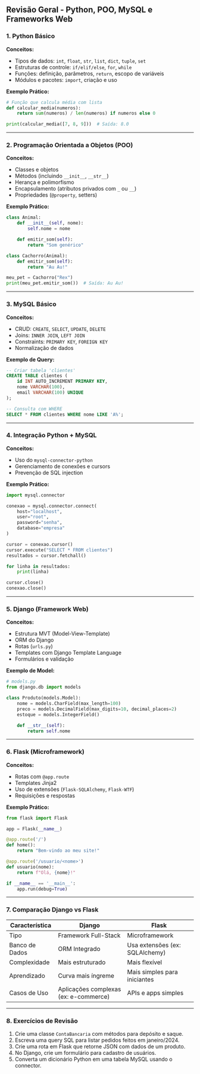 
## **Revisão Geral - Python, POO, MySQL e Frameworks Web**

### **1. Python Básico**
**Conceitos:**
- Tipos de dados: `int`, `float`, `str`, `list`, `dict`, `tuple`, `set`
- Estruturas de controle: `if/elif/else`, `for`, `while`
- Funções: definição, parâmetros, `return`, escopo de variáveis
- Módulos e pacotes: `import`, criação e uso

**Exemplo Prático:**
```python
# Função que calcula média com lista
def calcular_media(numeros):
    return sum(numeros) / len(numeros) if numeros else 0

print(calcular_media([7, 8, 9]))  # Saída: 8.0
```

---

### **2. Programação Orientada a Objetos (POO)**
**Conceitos:**
- Classes e objetos
- Métodos (incluindo `__init__`, `__str__`)
- Herança e polimorfismo
- Encapsulamento (atributos privados com `_` ou `__`)
- Propriedades (`@property`, setters)

**Exemplo Prático:**
```python
class Animal:
    def __init__(self, nome):
        self.nome = nome

    def emitir_som(self):
        return "Som genérico"

class Cachorro(Animal):
    def emitir_som(self):
        return "Au Au!"

meu_pet = Cachorro("Rex")
print(meu_pet.emitir_som())  # Saída: Au Au!
```

---

### **3. MySQL Básico**
**Conceitos:**
- CRUD: `CREATE`, `SELECT`, `UPDATE`, `DELETE`
- Joins: `INNER JOIN`, `LEFT JOIN`
- Constraints: `PRIMARY KEY`, `FOREIGN KEY`
- Normalização de dados

**Exemplo de Query:**
```sql
-- Criar tabela 'clientes'
CREATE TABLE clientes (
    id INT AUTO_INCREMENT PRIMARY KEY,
    nome VARCHAR(100),
    email VARCHAR(100) UNIQUE
);

-- Consulta com WHERE
SELECT * FROM clientes WHERE nome LIKE 'A%';
```

---

### **4. Integração Python + MySQL**
**Conceitos:**
- Uso do `mysql-connector-python`
- Gerenciamento de conexões e cursors
- Prevenção de SQL injection

**Exemplo Prático:**
```python
import mysql.connector

conexao = mysql.connector.connect(
    host="localhost",
    user="root",
    password="senha",
    database="empresa"
)

cursor = conexao.cursor()
cursor.execute("SELECT * FROM clientes")
resultados = cursor.fetchall()

for linha in resultados:
    print(linha)

cursor.close()
conexao.close()
```

---

### **5. Django (Framework Web)**
**Conceitos:**
- Estrutura MVT (Model-View-Template)
- ORM do Django
- Rotas (`urls.py`)
- Templates com Django Template Language
- Formulários e validação

**Exemplo de Model:**
```python
# models.py
from django.db import models

class Produto(models.Model):
    nome = models.CharField(max_length=100)
    preco = models.DecimalField(max_digits=10, decimal_places=2)
    estoque = models.IntegerField()

    def __str__(self):
        return self.nome
```

---

### **6. Flask (Microframework)**
**Conceitos:**
- Rotas com `@app.route`
- Templates Jinja2
- Uso de extensões (`Flask-SQLAlchemy`, `Flask-WTF`)
- Requisições e respostas

**Exemplo Prático:**
```python
from flask import Flask

app = Flask(__name__)

@app.route('/')
def home():
    return "Bem-vindo ao meu site!"

@app.route('/usuario/<nome>')
def usuario(nome):
    return f"Olá, {nome}!"

if __name__ == '__main__':
    app.run(debug=True)
```

---

### **7. Comparação Django vs Flask**
| **Característica**       | **Django**                          | **Flask**               |
|--------------------------|-------------------------------------|-------------------------|
| Tipo                      | Framework Full-Stack                | Microframework          |
| Banco de Dados            | ORM Integrado                       | Usa extensões (ex: SQLAlchemy) |
| Complexidade              | Mais estruturado                    | Mais flexível           |
| Aprendizado               | Curva mais íngreme                  | Mais simples para iniciantes |
| Casos de Uso              | Aplicações complexas (ex: e-commerce) | APIs e apps simples |

---

### **8. Exercícios de Revisão**
1. Crie uma classe `ContaBancaria` com métodos para depósito e saque.
2. Escreva uma query SQL para listar pedidos feitos em janeiro/2024.
3. Crie uma rota em Flask que retorne JSON com dados de um produto.
4. No Django, crie um formulário para cadastro de usuários.
5. Converta um dicionário Python em uma tabela MySQL usando o connector.
